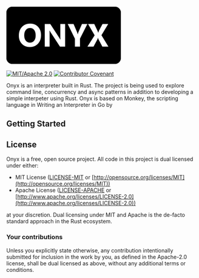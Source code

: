 
![onyx](docs/logo-01.png)

[![MIT/Apache 2.0](https://img.shields.io/badge/license-MIT%2FApache-blue.svg)](https://github.com/b-grooters-byte/onyx#license)
[![Contributor Covenant](https://img.shields.io/badge/Contributor%20Covenant-2.1-4baaaa.svg)](CODE_OF_CONDUCT.md)

Onyx is an interpreter built in Rust. The project is being used to explore command line, concurrency and async patterns in addition to developing a simple interpeter using Rust. Onyx is based on Monkey, the scripting language in Writing an Interpreter in Go by 

## Getting Started

## License
Onyx is a free, open source project. All code in this project is dual licensed under either: 

* MIT License  ([LICENSE-MIT](LICENSE-MIT) or [http://opensource.org/licenses/MIT](http://opensource.org/licenses/MIT))
* Apache License ([LICENSE-APACHE](LICENSE-APACHE) or [http://www.apache.org/licenses/LICENSE-2.0](http://www.apache.org/licenses/LICENSE-2.0))


at your discretion. Dual licensing under MIT and Apache is the de-facto standard approach in the Rust ecosystem. 

### Your contributions

Unless you explicitly state otherwise, any contribution intentionally submitted for inclusion in the work by you, as defined in the Apache-2.0 license, shall be dual licensed as above, without any additional terms or conditions.